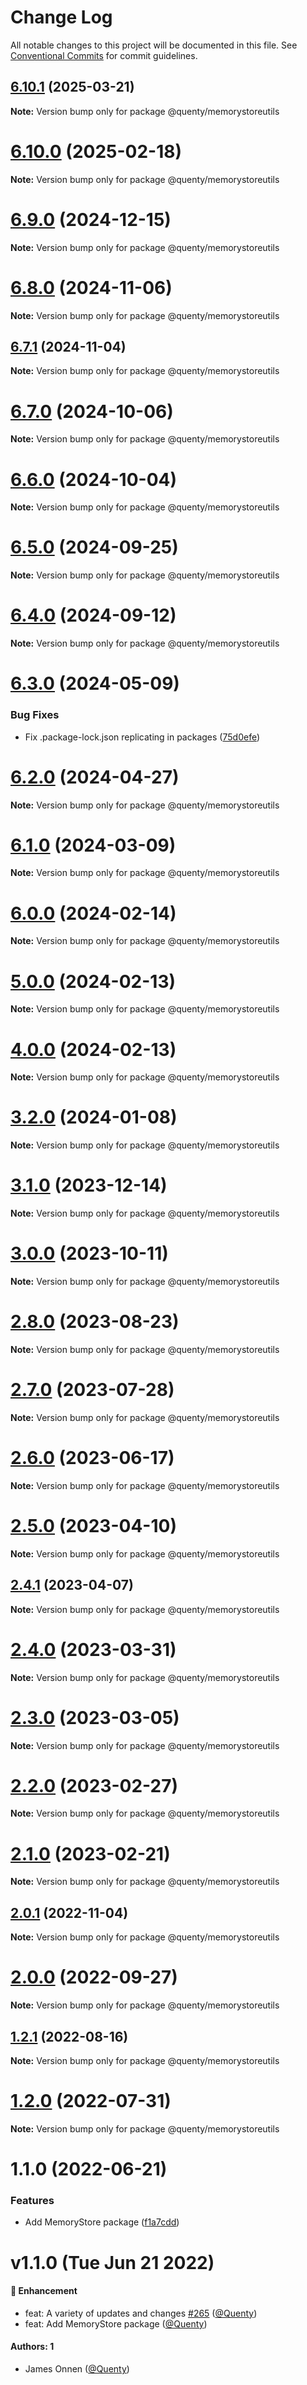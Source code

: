# Change Log

All notable changes to this project will be documented in this file.
See [Conventional Commits](https://conventionalcommits.org) for commit guidelines.

## [6.10.1](https://github.com/Quenty/NevermoreEngine/compare/@quenty/memorystoreutils@6.10.0...@quenty/memorystoreutils@6.10.1) (2025-03-21)

**Note:** Version bump only for package @quenty/memorystoreutils





# [6.10.0](https://github.com/Quenty/NevermoreEngine/compare/@quenty/memorystoreutils@6.9.0...@quenty/memorystoreutils@6.10.0) (2025-02-18)

**Note:** Version bump only for package @quenty/memorystoreutils





# [6.9.0](https://github.com/Quenty/NevermoreEngine/compare/@quenty/memorystoreutils@6.8.0...@quenty/memorystoreutils@6.9.0) (2024-12-15)

**Note:** Version bump only for package @quenty/memorystoreutils





# [6.8.0](https://github.com/Quenty/NevermoreEngine/compare/@quenty/memorystoreutils@6.7.1...@quenty/memorystoreutils@6.8.0) (2024-11-06)

**Note:** Version bump only for package @quenty/memorystoreutils





## [6.7.1](https://github.com/Quenty/NevermoreEngine/compare/@quenty/memorystoreutils@6.7.0...@quenty/memorystoreutils@6.7.1) (2024-11-04)

**Note:** Version bump only for package @quenty/memorystoreutils





# [6.7.0](https://github.com/Quenty/NevermoreEngine/compare/@quenty/memorystoreutils@6.6.0...@quenty/memorystoreutils@6.7.0) (2024-10-06)

**Note:** Version bump only for package @quenty/memorystoreutils





# [6.6.0](https://github.com/Quenty/NevermoreEngine/compare/@quenty/memorystoreutils@6.5.0...@quenty/memorystoreutils@6.6.0) (2024-10-04)

**Note:** Version bump only for package @quenty/memorystoreutils





# [6.5.0](https://github.com/Quenty/NevermoreEngine/compare/@quenty/memorystoreutils@6.4.0...@quenty/memorystoreutils@6.5.0) (2024-09-25)

**Note:** Version bump only for package @quenty/memorystoreutils





# [6.4.0](https://github.com/Quenty/NevermoreEngine/compare/@quenty/memorystoreutils@6.3.0...@quenty/memorystoreutils@6.4.0) (2024-09-12)

**Note:** Version bump only for package @quenty/memorystoreutils





# [6.3.0](https://github.com/Quenty/NevermoreEngine/compare/@quenty/memorystoreutils@6.2.0...@quenty/memorystoreutils@6.3.0) (2024-05-09)


### Bug Fixes

* Fix .package-lock.json replicating in packages ([75d0efe](https://github.com/Quenty/NevermoreEngine/commit/75d0efeef239f221d93352af71a5b3e930ec23c5))





# [6.2.0](https://github.com/Quenty/NevermoreEngine/compare/@quenty/memorystoreutils@6.1.0...@quenty/memorystoreutils@6.2.0) (2024-04-27)

**Note:** Version bump only for package @quenty/memorystoreutils





# [6.1.0](https://github.com/Quenty/NevermoreEngine/compare/@quenty/memorystoreutils@6.0.0...@quenty/memorystoreutils@6.1.0) (2024-03-09)

**Note:** Version bump only for package @quenty/memorystoreutils





# [6.0.0](https://github.com/Quenty/NevermoreEngine/compare/@quenty/memorystoreutils@5.0.0...@quenty/memorystoreutils@6.0.0) (2024-02-14)

**Note:** Version bump only for package @quenty/memorystoreutils





# [5.0.0](https://github.com/Quenty/NevermoreEngine/compare/@quenty/memorystoreutils@4.0.0...@quenty/memorystoreutils@5.0.0) (2024-02-13)

**Note:** Version bump only for package @quenty/memorystoreutils





# [4.0.0](https://github.com/Quenty/NevermoreEngine/compare/@quenty/memorystoreutils@3.2.0...@quenty/memorystoreutils@4.0.0) (2024-02-13)

**Note:** Version bump only for package @quenty/memorystoreutils





# [3.2.0](https://github.com/Quenty/NevermoreEngine/compare/@quenty/memorystoreutils@3.1.0...@quenty/memorystoreutils@3.2.0) (2024-01-08)

**Note:** Version bump only for package @quenty/memorystoreutils





# [3.1.0](https://github.com/Quenty/NevermoreEngine/compare/@quenty/memorystoreutils@3.0.0...@quenty/memorystoreutils@3.1.0) (2023-12-14)

**Note:** Version bump only for package @quenty/memorystoreutils





# [3.0.0](https://github.com/Quenty/NevermoreEngine/compare/@quenty/memorystoreutils@2.8.0...@quenty/memorystoreutils@3.0.0) (2023-10-11)

**Note:** Version bump only for package @quenty/memorystoreutils





# [2.8.0](https://github.com/Quenty/NevermoreEngine/compare/@quenty/memorystoreutils@2.7.0...@quenty/memorystoreutils@2.8.0) (2023-08-23)

**Note:** Version bump only for package @quenty/memorystoreutils





# [2.7.0](https://github.com/Quenty/NevermoreEngine/compare/@quenty/memorystoreutils@2.6.0...@quenty/memorystoreutils@2.7.0) (2023-07-28)

**Note:** Version bump only for package @quenty/memorystoreutils





# [2.6.0](https://github.com/Quenty/NevermoreEngine/compare/@quenty/memorystoreutils@2.5.0...@quenty/memorystoreutils@2.6.0) (2023-06-17)

**Note:** Version bump only for package @quenty/memorystoreutils





# [2.5.0](https://github.com/Quenty/NevermoreEngine/compare/@quenty/memorystoreutils@2.4.1...@quenty/memorystoreutils@2.5.0) (2023-04-10)

**Note:** Version bump only for package @quenty/memorystoreutils





## [2.4.1](https://github.com/Quenty/NevermoreEngine/compare/@quenty/memorystoreutils@2.4.0...@quenty/memorystoreutils@2.4.1) (2023-04-07)

**Note:** Version bump only for package @quenty/memorystoreutils





# [2.4.0](https://github.com/Quenty/NevermoreEngine/compare/@quenty/memorystoreutils@2.3.0...@quenty/memorystoreutils@2.4.0) (2023-03-31)

**Note:** Version bump only for package @quenty/memorystoreutils





# [2.3.0](https://github.com/Quenty/NevermoreEngine/compare/@quenty/memorystoreutils@2.2.0...@quenty/memorystoreutils@2.3.0) (2023-03-05)

**Note:** Version bump only for package @quenty/memorystoreutils





# [2.2.0](https://github.com/Quenty/NevermoreEngine/compare/@quenty/memorystoreutils@2.1.0...@quenty/memorystoreutils@2.2.0) (2023-02-27)

**Note:** Version bump only for package @quenty/memorystoreutils





# [2.1.0](https://github.com/Quenty/NevermoreEngine/compare/@quenty/memorystoreutils@2.0.1...@quenty/memorystoreutils@2.1.0) (2023-02-21)

**Note:** Version bump only for package @quenty/memorystoreutils





## [2.0.1](https://github.com/Quenty/NevermoreEngine/compare/@quenty/memorystoreutils@2.0.0...@quenty/memorystoreutils@2.0.1) (2022-11-04)

**Note:** Version bump only for package @quenty/memorystoreutils





# [2.0.0](https://github.com/Quenty/NevermoreEngine/compare/@quenty/memorystoreutils@1.2.1...@quenty/memorystoreutils@2.0.0) (2022-09-27)

**Note:** Version bump only for package @quenty/memorystoreutils





## [1.2.1](https://github.com/Quenty/NevermoreEngine/compare/@quenty/memorystoreutils@1.2.0...@quenty/memorystoreutils@1.2.1) (2022-08-16)

**Note:** Version bump only for package @quenty/memorystoreutils





# [1.2.0](https://github.com/Quenty/NevermoreEngine/compare/@quenty/memorystoreutils@1.1.0...@quenty/memorystoreutils@1.2.0) (2022-07-31)

**Note:** Version bump only for package @quenty/memorystoreutils





# 1.1.0 (2022-06-21)


### Features

* Add MemoryStore package ([f1a7cdd](https://github.com/Quenty/NevermoreEngine/commit/f1a7cddcb8e41b7dbf3898233e846925cbea2740))





# v1.1.0 (Tue Jun 21 2022)

#### 🚀 Enhancement

- feat: A variety of updates and changes [#265](https://github.com/Quenty/NevermoreEngine/pull/265) ([@Quenty](https://github.com/Quenty))
- feat: Add MemoryStore package ([@Quenty](https://github.com/Quenty))

#### Authors: 1

- James Onnen ([@Quenty](https://github.com/Quenty))
